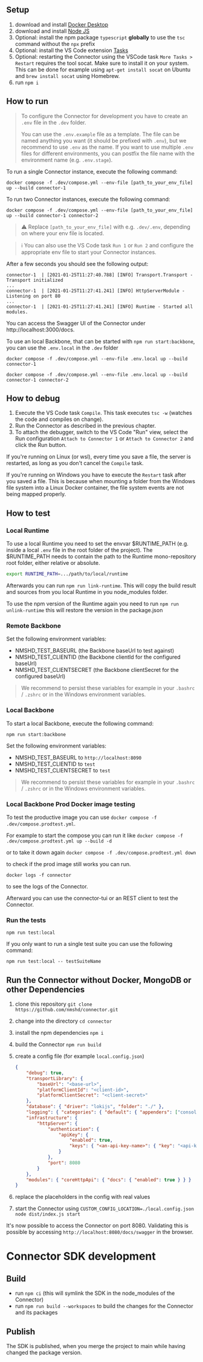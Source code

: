 ## Setup

1. download and install [Docker Desktop](https://www.docker.com/products/docker-desktop)
2. download and install [Node JS](https://nodejs.org/en/download/)
3. Optional: install the npm package `typescript` **globally** to use the `tsc` command without the `npx` prefix
4. Optional: install the VS Code extension [Tasks](https://marketplace.visualstudio.com/items?itemName=actboy168.tasks)
5. Optional: restarting the Connector using the VSCode task `More Tasks > Restart` requires the tool socat. Make sure to install it on your system. This can be done for example using `apt-get install socat` on Ubuntu and `brew install socat` using Homebrew.
6. run `npm i`

## How to run

> To configure the Connector for development you have to create an `.env` file in the `.dev` folder.
>
> You can use the `.env.example` file as a template. The file can be named anything you want (it should be prefixed with `.env`), but we recommend to use `.env` as the name. If you want to use multiple `.env` files for different environments, you can postfix the file name with the environment name (e.g. `.env.stage`).

To run a single Connector instance, execute the following command:

```shell
docker compose -f .dev/compose.yml --env-file [path_to_your_env_file] up --build connector-1
```

To run two Connector instances, execute the following command:

```shell
docker compose -f .dev/compose.yml --env-file [path_to_your_env_file] up --build connector-1 connector-2
```

> ⚠️ Replace `[path_to_your_env_file]` with e.g. `.dev/.env`, depending on where your env file is located.

> ℹ️ You can also use the VS Code task `Run 1` or `Run 2` and configure the appropriate env file to start your Connector instances.

After a few seconds you should see the following output:

```console
connector-1  | [2021-01-25T11:27:40.788] [INFO] Transport.Transport - Transport initialized
...
connector-1  | [2021-01-25T11:27:41.241] [INFO] HttpServerModule - Listening on port 80
...
connector-1  | [2021-01-25T11:27:41.241] [INFO] Runtime - Started all modules.
```

You can access the Swagger UI of the Connector under http://localhost:3000/docs.

To use an local Backbone, that can be started with `npm run start:backbone`, you can use the `.env.local` in the `.dev` folder

```shell
docker compose -f .dev/compose.yml --env-file .env.local up --build connector-1
```

```shell
docker compose -f .dev/compose.yml --env-file .env.local up --build connector-1 connector-2
```

## How to debug

1. Execute the VS Code task `Compile`. This task executes `tsc -w` (watches the code and compiles on change).
2. Run the Connector as described in the previous chapter.
3. To attach the debugger, switch to the VS Code "Run" view, select the Run configuration `Attach to Connector 1` or `Attach to Connector 2` and click the Run button.

If you're running on Linux (or wsl), every time you save a file, the server is restarted, as long as you don't cancel the `Compile` task.

If you're running on Windows you have to execute the `Restart` task after you saved a file. This is because when mounting a folder from the Windows file system into a Linux Docker container, the file system events are not being mapped properly.

## How to test

### Local Runtime

To use a local Runtime you need to set the envvar $RUNTIME_PATH (e.g. inside a local `.env` file in the root folder of the project). The $RUNTIME_PATH needs to contain the path to the Runtime mono-repository root folder, either relative or absolute.

```bash
export RUNTIME_PATH=.../path/to/local/runtime
```

Afterwards you can run `npm run link-runtime`. This will copy the build result and sources from you local Runtime in you node_modules folder.

To use the npm version of the Runtime again you need to run `npm run unlink-runtime` this will restore the version in the package.json

### Remote Backbone

Set the following environment variables:

- NMSHD_TEST_BASEURL (the Backbone baseUrl to test against)
- NMSHD_TEST_CLIENTID (the Backbone clientId for the configured baseUrl)
- NMSHD_TEST_CLIENTSECRET (the Backbone clientSecret for the configured baseUrl)

> We recommend to persist these variables for example in your `.bashrc` / `.zshrc` or in the Windows environment variables.

### Local Backbone

To start a local Backbone, execute the following command:

```shell
npm run start:backbone
```

Set the following environment variables:

- NMSHD_TEST_BASEURL to `http://localhost:8090`
- NMSHD_TEST_CLIENTID to `test`
- NMSHD_TEST_CLIENTSECRET to `test`

> We recommend to persist these variables for example in your `.bashrc` / `.zshrc` or in the Windows environment variables.

### Local Backbone Prod Docker image testing

To test the productive image you can use `docker compose -f .dev/compose.prodtest.yml`.

For example to start the compose you can run it like
`docker compose -f .dev/compose.prodtest.yml up --build -d`

or to take it down again
`docker compose -f .dev/compose.prodtest.yml down`

to check if the prod image still works you can run.

`docker logs -f connector`

to see the logs of the Connector.

Afterward you can use the connector-tui or an REST client to test the Connector.

### Run the tests

```shell
npm run test:local
```

If you only want to run a single test suite you can use the following command:

```shell
npm run test:local -- testSuiteName
```

## Run the Connector without Docker, MongoDB or other Dependencies

1. clone this repository `git clone https://github.com/nmshd/connector.git`
2. change into the directory `cd connector`
3. install the npm dependencies `npm i`
4. build the Connector `npm run build`
5. create a config file (for example `local.config.json`)

    ```json
    {
        "debug": true,
        "transportLibrary": {
            "baseUrl": "<base-url>",
            "platformClientId": "<client-id>",
            "platformClientSecret": "<client-secret>"
        },
        "database": { "driver": "lokijs", "folder": "./" },
        "logging": { "categories": { "default": { "appenders": ["console"] } } },
        "infrastructure": {
            "httpServer": {
                "authentication": {
                    "apiKey": {
                        "enabled": true,
                        "keys": { "<an-api-key-name>": { "key": "<api-key>" } }
                    }
                },
                "port": 8080
            }
        },
        "modules": { "coreHttpApi": { "docs": { "enabled": true } } }
    }
    ```

6. replace the placeholders in the config with real values
7. start the Connector using `CUSTOM_CONFIG_LOCATION=./local.config.json node dist/index.js start`

It's now possible to access the Connector on port 8080. Validating this is possible by accessing `http://localhost:8080/docs/swagger` in the browser.

# Connector SDK development

## Build

- run `npm ci` (this will symlink the SDK in the node_modules of the Connector)
- run `npm run build --workspaces` to build the changes for the Connector and its packages

## Publish

The SDK is published, when you merge the project to main while having changed the package version.

